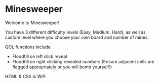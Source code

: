 # Minesweeper

Welcome to Minesweeper!

You have 3 different difficulty levels (Easy, Medium, Hard), as well as custom level where you choose your own board and number of mines.

QOL functions include

- Floodfill on left click reveal
- Floodfill on right clicking revealed numbers (Ensure adjacent cells are flagged appropriately or you will bomb yourself!)

HTML & CSS is WIP.
